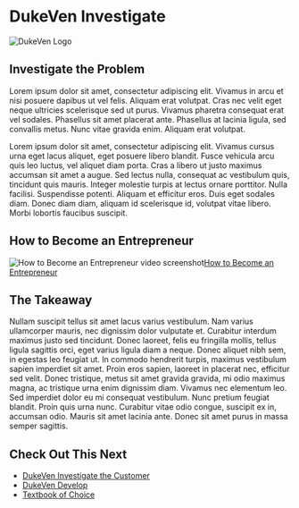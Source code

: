 # DukeVen Investigate

![DukeVen Logo](https://duke.box.com/shared/static/9hr30w4w6v7lhd69zbznqisdk9pu7h83.png)
## Investigate the Problem

Lorem ipsum dolor sit amet, consectetur adipiscing elit. Vivamus in arcu et nisi posuere dapibus ut vel felis. Aliquam erat volutpat. Cras nec velit eget neque ultricies scelerisque sed ut purus. Vivamus pharetra consequat erat vel sodales. Phasellus sit amet placerat ante. Phasellus at lacinia ligula, sed convallis metus. Nunc vitae gravida enim. Aliquam erat volutpat.

Lorem ipsum dolor sit amet, consectetur adipiscing elit. Vivamus cursus urna eget lacus aliquet, eget posuere libero blandit. Fusce vehicula arcu quis leo luctus, vel aliquet diam porta. Cras a libero ut justo maximus accumsan sit amet a augue. Sed lectus nulla, consequat ac vestibulum quis, tincidunt quis mauris. Integer molestie turpis at lectus ornare porttitor. Nulla facilisi. Suspendisse potenti. Aliquam et efficitur eros. Duis eget sodales diam. Donec diam diam, aliquam id scelerisque id, volutpat vitae libero. Morbi lobortis faucibus suscipit.

## How to Become an Entrepreneur
![How to Become an Entrepreneur video screenshot](https://duke.box.com/shared/static/q9sydnx0g1cb7edkkog1vvqs1zhay8jd.png)[How to Become an Entrepreneur](https://youtu.be/3YV-tWENu9k)

## The Takeaway

Nullam suscipit tellus sit amet lacus varius vestibulum. Nam varius ullamcorper mauris, nec dignissim dolor vulputate et. Curabitur interdum maximus justo sed tincidunt. Donec laoreet, felis eu fringilla mollis, tellus ligula sagittis orci, eget varius ligula diam a neque. Donec aliquet nibh sem, in egestas leo feugiat ut. In commodo hendrerit turpis, maximus vestibulum sapien imperdiet sit amet. Proin eros sapien, laoreet in placerat nec, efficitur sed velit. Donec tristique, metus sit amet gravida gravida, mi odio maximus magna, ac tristique urna enim dignissim diam. Vivamus nec elementum leo. Sed imperdiet dolor eu mi consequat vestibulum. Nunc pretium feugiat blandit. Proin quis urna nunc. Curabitur vitae odio congue, suscipit ex in, accumsan odio. Mauris sit amet lacinia ante. Donec sit amet purus in massa semper sagittis.

## Check Out This Next

* [DukeVen Investigate the Customer](https://www.google.com)
* [DukeVen Develop](https://www.google.com)
* [Textbook of Choice](https://www.google.com)
